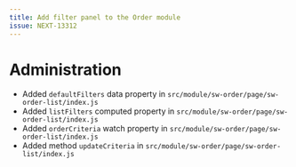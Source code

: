 ```yaml
---
title: Add filter panel to the Order module
issue: NEXT-13312
---
```

# Administration
* Added `defaultFilters` data property in `src/module/sw-order/page/sw-order-list/index.js`
* Added `listFilters` computed property in `src/module/sw-order/page/sw-order-list/index.js`
* Added `orderCriteria` watch property in `src/module/sw-order/page/sw-order-list/index.js`
* Added method `updateCriteria` in `src/module/sw-order/page/sw-order-list/index.js`
